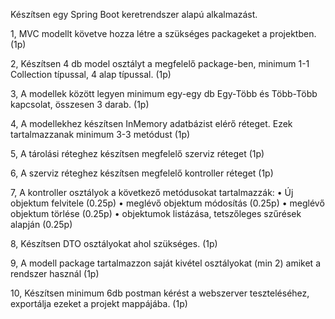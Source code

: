 Készítsen egy Spring Boot keretrendszer alapú alkalmazást.

1, MVC modellt követve hozza létre a szükséges packageket a projektben. (1p)

2, Készítsen 4 db model osztályt a megfelelő package-ben, minimum 1-1 Collection típussal, 4 alap típussal. (1p)

3, A modellek között legyen minimum egy-egy db Egy-Több és Több-Több kapcsolat, összesen 3 darab. (1p)

4, A modellekhez készítsen InMemory adatbázist elérő réteget. Ezek tartalmazzanak minimum 3-3 metódust (1p)

5, A tárolási réteghez készítsen megfelelő szerviz réteget (1p)

6, A szerviz réteghez készítsen megfelelő kontroller réteget (1p)

7, A kontroller osztályok a következő metódusokat tartalmazzák: 
•	Új objektum felvitele (0.25p)
•	meglévő objektum módosítás (0.25p)
•	meglévő objektum törlése (0.25p)
•	objektumok listázása, tetszőleges szűrések alapján (0.25p)

8, Készítsen DTO osztályokat ahol szükséges. (1p)

9, A modell package tartalmazzon saját kivétel osztályokat (min 2) amiket a rendszer használ (1p)

10, Készítsen minimum 6db postman kérést a webszerver teszteléséhez, exportálja ezeket a projekt mappájába. (1p)